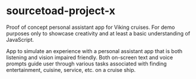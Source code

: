 # sourcetoad-project-x
Proof of concept personal assistant app for Viking cruises. For demo purposes only to showcase creativity and at least a basic understanding of JavaScript.

App to simulate an experience with a personal assistant app that is both listening and vision impaired friendly. Both on-screen text and voice prompts guide user through various tasks associated with finding entertainment, cuisine, service, etc. on a cruise ship.
